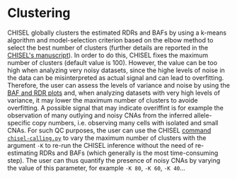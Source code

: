 # Clustering

CHISEL globally clusters the estimated RDRs and BAFs by using a k-means algorithm and model-selection criterion based on the elbow method to select the best number of clusters (further details are reported in the [CHISEL's manuscript](https://doi.org/10.1101/837195)).
In order to do this, CHISEL fixes the maximum number of clusters (default value is 100).
However, the value can be too high when analyzing very noisy datasets, since the highe levels of noise in the data can be misinterpreted as actual signal and can lead to overfitting.
Therefore, the user can assess the levels of variance and noise by using the [BAF and RDR plots](chisel-plotting.md) and, when analyzing datasets with very high levels of variance, it may lower the maximum number of clusters to avoide overfitting.
A possible signal that may indicate overiffint is for example the observation of many outlying and noisy CNAs from the inferred allele-specific copy numbers, i.e. observing many cells with isolated and small CNAs.
For such QC purposes, the user can use the CHISEL [command `chisel-calling.py`](chisel-calling.py) to vary the maximum number of clusters with the argument `-K` to re-run the CHISEL inference without the need of re-estimating RDRs and BAFs (which generally is the most time-consuming step).
The user can thus quantify the presence of noisy CNAs by varying the value of this parameter, for example `-K 80`, `-K 60`, `-K 40`...
